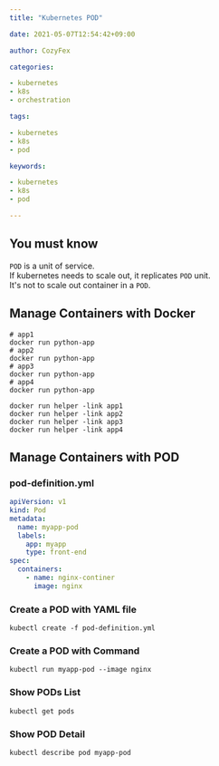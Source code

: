 ```yaml
---
title: "Kubernetes POD"

date: 2021-05-07T12:54:42+09:00

author: CozyFex

categories:

- kubernetes
- k8s
- orchestration

tags:

- kubernetes
- k8s
- pod

keywords:

- kubernetes
- k8s
- pod

---
```


## You must know

`POD` is a unit of service.\
If kubernetes needs to scale out, it replicates `POD` unit.\
It's not to scale out container in a `POD`.

## Manage Containers with Docker

```shell
# app1
docker run python-app
# app2
docker run python-app
# app3
docker run python-app
# app4
docker run python-app

docker run helper -link app1
docker run helper -link app2
docker run helper -link app3
docker run helper -link app4
```

## Manage Containers with POD

### pod-definition.yml

```yaml
apiVersion: v1
kind: Pod
metadata:
  name: myapp-pod
  labels:
    app: myapp
    type: front-end
spec:
  containers:
    - name: nginx-continer
      image: nginx
```

### Create a POD with YAML file

```shell
kubectl create -f pod-definition.yml
```

### Create a POD with Command

```shell
kubectl run myapp-pod --image nginx
```

### Show PODs List

```shell
kubectl get pods
```

### Show POD Detail

```shell
kubectl describe pod myapp-pod
```
